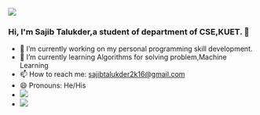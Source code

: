 ![](https://komarev.com/ghpvc/?username=sajibtalukder2k16&color=green)

### Hi, I'm Sajib Talukder,a student of department of CSE,KUET. 👋

- 🔭 I’m currently working on my personal programming skill development.
- 🌱 I’m currently learning Algorithms for solving problem,Machine Learning
- 📫 How to reach me: sajibtalukder2k16@gmail.com
- 😄 Pronouns: He/His
- <img src="https://github-readme-stats.vercel.app/api?username=sajibtalukder2k16&hide=contribs,prs">
- <img src="https://github-readme-stats.vercel.app/api/top-langs/?username=sajibtalukder2k16&layout=compact">
